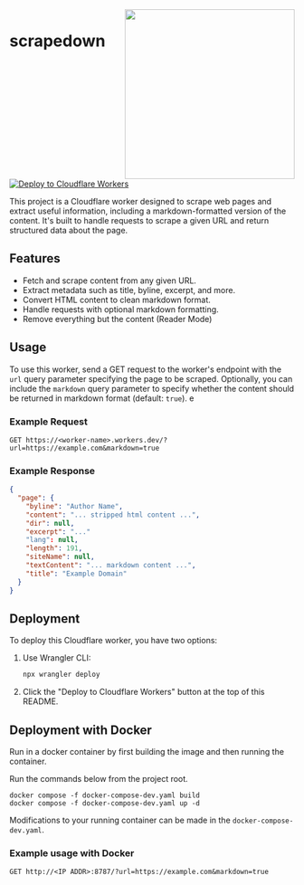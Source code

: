 <img align="right" width="300"  src="https://github.com/osener/scrapedown/assets/111265/cc059686-c452-4982-82c9-023c7696699b">

# scrapedown

[![Deploy to Cloudflare Workers](https://deploy.workers.cloudflare.com/button)](https://deploy.workers.cloudflare.com/?url=https://github.com/osener/scrapedown)

This project is a Cloudflare worker designed to scrape web pages and extract useful information, including a markdown-formatted version of the content. It's built to handle requests to scrape a given URL and return structured data about the page.

## Features

- Fetch and scrape content from any given URL.
- Extract metadata such as title, byline, excerpt, and more.
- Convert HTML content to clean markdown format.
- Handle requests with optional markdown formatting.
- Remove everything but the content (Reader Mode)

## Usage

To use this worker, send a GET request to the worker's endpoint with the `url` query parameter specifying the page to be scraped. Optionally, you can include the `markdown` query parameter to specify whether the content should be returned in markdown format (default: `true`).
e

### Example Request

```
GET https://<worker-name>.workers.dev/?url=https://example.com&markdown=true
```

### Example Response

```json
{
  "page": {
    "byline": "Author Name",
    "content": "... stripped html content ...",
    "dir": null,
    "excerpt": "..."
    "lang": null,
    "length": 191,
    "siteName": null,
    "textContent": "... markdown content ...",
    "title": "Example Domain"
  }
}
```

## Deployment

To deploy this Cloudflare worker, you have two options:

1. Use Wrangler CLI:

   ```sh
   npx wrangler deploy
   ```

2. Click the "Deploy to Cloudflare Workers" button at the top of this README.

## Deployment with Docker

Run in a docker container by first building the image and then running the container.

Run the commands below from the project root.

```
docker compose -f docker-compose-dev.yaml build
docker compose -f docker-compose-dev.yaml up -d
```

Modifications to your running container can be made in the `docker-compose-dev.yaml`.

### Example usage with Docker

```
GET http://<IP ADDR>:8787/?url=https://example.com&markdown=true
```
